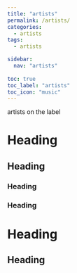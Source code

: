 ```yaml
---
title: "artists"
permalink: /artists/
categories:
  - artists
tags:
  - artists

sidebar:
  nav: "artists"
  
toc: true
toc_label: "artists"
toc_icon: "music"
---
```


artists on the label

# Heading
## Heading
### Heading
### Heading
# Heading
## Heading
